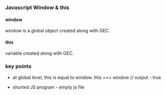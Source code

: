 ### Javascript Window & this

#### window
window is a global object created along with GEC.

#### this
variable created along with GEC.

### key points
- at global level, this is equal to window.
this === window // output - true

- shorted JS program - empty js file